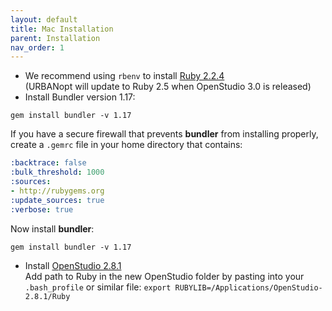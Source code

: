 ```yaml
---
layout: default
title: Mac Installation
parent: Installation
nav_order: 1
---
```


- We recommend using `rbenv` to install [Ruby 2.2.4](https://github.com/rbenv/rbenv#installation)  
(URBANopt will update to Ruby 2.5 when OpenStudio 3.0 is released)  
- Install Bundler version 1.17:

```terminal
gem install bundler -v 1.17
```

If you have a secure firewall that prevents **bundler** from installing properly, create a `.gemrc` file in your home directory that contains:

```yml
:backtrace: false
:bulk_threshold: 1000
:sources:
- http://rubygems.org
:update_sources: true
:verbose: true
```

Now install **bundler**:

```terminal
gem install bundler -v 1.17
```

- Install [OpenStudio 2.8.1](https://github.com/NREL/OpenStudio/releases/tag/v2.8.1)  
Add path to Ruby in the new OpenStudio folder by pasting into your `.bash_profile` or similar file: `export RUBYLIB=/Applications/OpenStudio-2.8.1/Ruby`
